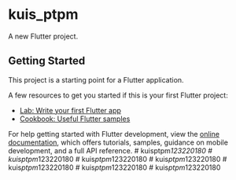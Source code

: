 # kuis_ptpm

A new Flutter project.

## Getting Started

This project is a starting point for a Flutter application.

A few resources to get you started if this is your first Flutter project:

- [Lab: Write your first Flutter app](https://docs.flutter.dev/get-started/codelab)
- [Cookbook: Useful Flutter samples](https://docs.flutter.dev/cookbook)

For help getting started with Flutter development, view the
[online documentation](https://docs.flutter.dev/), which offers tutorials,
samples, guidance on mobile development, and a full API reference.
#   k u i s p t p m _ 1 2 3 2 2 0 1 8 0  
 #   k u i s p t p m _ 1 2 3 2 2 0 1 8 0  
 #   k u i s _ p t p m _ 1 2 3 2 2 0 1 8 0  
 #   k u i s _ p t p m _ 1 2 3 2 2 0 1 8 0  
 #   k u i s _ p t p m _ 1 2 3 2 2 0 1 8 0  
 #   k u i s _ p t p m _ 1 2 3 2 2 0 1 8 0  
 #   k u i s _ p t p m _ 1 2 3 2 2 0 1 8 0  
 
